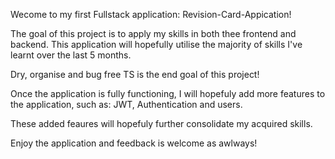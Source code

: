 Wecome to my first Fullstack application: Revision-Card-Appication! 

The goal of this project is to apply my skills in both thee frontend and backend. 
This application will hopefully utilise the majority of skills I've learnt over the last 5 months. 

Dry, organise and bug free TS is the end goal of this project! 

Once the application is fully functioning, I will hopefuly add more features to the application, such as:  JWT, Authentication and users. 

These added feaures will hopefuly further consolidate my acquired skills. 

Enjoy the application and feedback is welcome as awlways! 